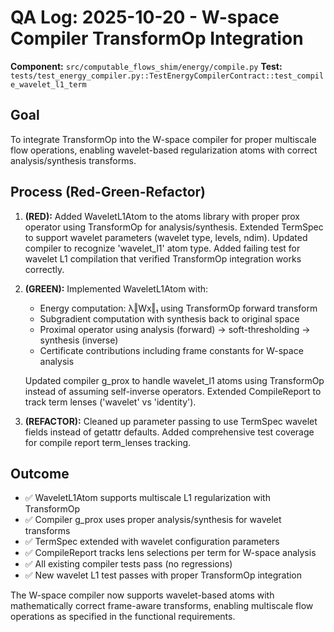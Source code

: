 # QA Log: 2025-10-20 - W-space Compiler TransformOp Integration

**Component:** `src/computable_flows_shim/energy/compile.py`
**Test:** `tests/test_energy_compiler.py::TestEnergyCompilerContract::test_compile_wavelet_l1_term`

## Goal
To integrate TransformOp into the W-space compiler for proper multiscale flow operations, enabling wavelet-based regularization atoms with correct analysis/synthesis transforms.

## Process (Red-Green-Refactor)

1. **(RED):** Added WaveletL1Atom to the atoms library with proper prox operator using TransformOp for analysis/synthesis. Extended TermSpec to support wavelet parameters (wavelet type, levels, ndim). Updated compiler to recognize 'wavelet_l1' atom type. Added failing test for wavelet L1 compilation that verified TransformOp integration works correctly.

2. **(GREEN):** Implemented WaveletL1Atom with:
   - Energy computation: λ‖Wx‖₁ using TransformOp forward transform
   - Subgradient computation with synthesis back to original space
   - Proximal operator using analysis (forward) → soft-thresholding → synthesis (inverse)
   - Certificate contributions including frame constants for W-space analysis

   Updated compiler g_prox to handle wavelet_l1 atoms using TransformOp instead of assuming self-inverse operators. Extended CompileReport to track term lenses ('wavelet' vs 'identity').

3. **(REFACTOR):** Cleaned up parameter passing to use TermSpec wavelet fields instead of getattr defaults. Added comprehensive test coverage for compile report term_lenses tracking.

## Outcome
- ✅ WaveletL1Atom supports multiscale L1 regularization with TransformOp
- ✅ Compiler g_prox uses proper analysis/synthesis for wavelet transforms
- ✅ TermSpec extended with wavelet configuration parameters
- ✅ CompileReport tracks lens selections per term for W-space analysis
- ✅ All existing compiler tests pass (no regressions)
- ✅ New wavelet L1 test passes with proper TransformOp integration

The W-space compiler now supports wavelet-based atoms with mathematically correct frame-aware transforms, enabling multiscale flow operations as specified in the functional requirements.
